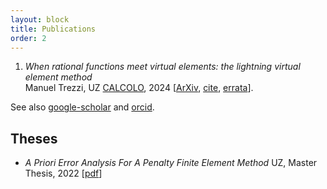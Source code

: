 ```yaml
---
layout: block
title: Publications
order: 2
---
```


  
  1. _When rational functions meet virtual elements: the lightning virtual element method_  
Manuel Trezzi, UZ
[CALCOLO](https://doi.org/10.1007/s10092-024-00585-1), 2024  [[ArXiv](https://arxiv.org/pdf/2308.03560), [cite](./cite#item3), [errata](./assets/notes/erratalightningvem.pdf)].
  

<!--more-->
See also 
[google-scholar](https://scholar.google.es/citations?user=bLUNjmgAAAAJ&hl=it)
and
[orcid](https://orcid.org/0000-0002-2577-1106).

Theses
------------
  * _A Priori Error Analysis For A Penalty Finite Element Method_
UZ,  Master Thesis, 2022 [[pdf](https://repository.kaust.edu.sa/server/api/core/bitstreams/3c4a3b78-6d33-4aa7-9548-e7fda3a9bd73/content)]

